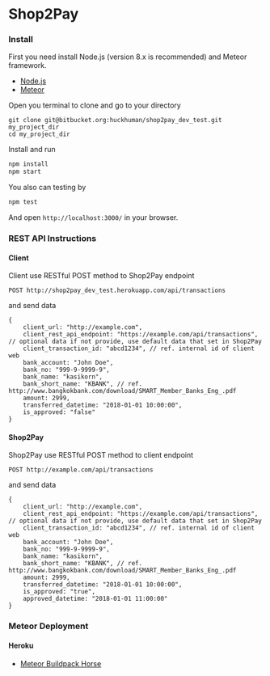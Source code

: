 # Shop2Pay

### Install

First you need install Node.js (version 8.x is recommended) and Meteor framework.

- [Node.js](https://nodejs.org/)
- [Meteor](https://www.meteor.com/)

Open you terminal to clone and go to your directory

```
git clone git@bitbucket.org:huckhuman/shop2pay_dev_test.git my_project_dir
cd my_project_dir
```

Install and run

```sh
npm install
npm start
```

You also can testing by

```sh
npm test
```

And open `http://localhost:3000/` in your browser.

### REST API Instructions
#### Client
Client use RESTful POST method to Shop2Pay endpoint
```
POST http://shop2pay_dev_test.herokuapp.com/api/transactions
```
and send data
```
{
    client_url: "http://example.com",
    client_rest_api_endpoint: "https://example.com/api/transactions", // optional data if not provide, use default data that set in Shop2Pay
    client_transaction_id: "abcd1234", // ref. internal id of client web
    bank_account: "John Doe",
    bank_no: "999-9-9999-9",
    bank_name: "kasikorn",
    bank_short_name: "KBANK", // ref. http://www.bangkokbank.com/download/SMART_Member_Banks_Eng_.pdf
    amount: 2999,
    transferred_datetime: "2018-01-01 10:00:00",
    is_approved: "false"
}
```

#### Shop2Pay
Shop2Pay use RESTful POST method to client endpoint
```
POST http://example.com/api/transactions
```
and send data
```
{
    client_url: "http://example.com",
    client_rest_api_endpoint: "https://example.com/api/transactions", // optional data if not provide, use default data that set in Shop2Pay
    client_transaction_id: "abcd1234", // ref. internal id of client web
    bank_account: "John Doe",
    bank_no: "999-9-9999-9",
    bank_name: "kasikorn",
    bank_short_name: "KBANK", // ref. http://www.bangkokbank.com/download/SMART_Member_Banks_Eng_.pdf
    amount: 2999,
    transferred_datetime: "2018-01-01 10:00:00",
    is_approved: "true",
    approved_datetime: "2018-01-01 11:00:00"
}
```
### Meteor Deployment
#### Heroku
- [Meteor Buildpack Horse](https://github.com/AdmitHub/meteor-buildpack-horse)
